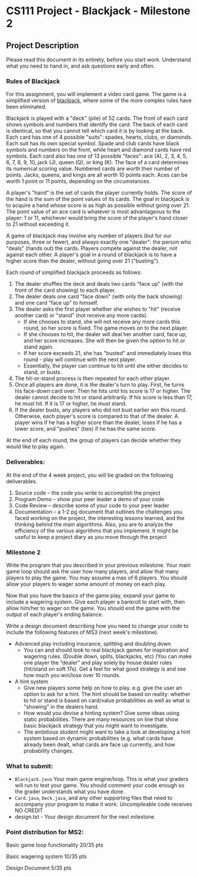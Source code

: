 # CS111 Project - Blackjack - Milestone 2

## Project Description

Please read this document in its entirety, before you start work. Understand what you need to hand in, and ask questions early and often.


### Rules of Blackjack

For this assignment, you will implement a video card game. The game is a simplified version of [blackjack](https://en.wikipedia.org/wiki/Blackjack), where some of the more complex rules have been eliminated.

Blackjack is played with a "deck" (pile) of 52 cards. The front of each card shows symbols and numbers that identify the card. The back of each card is identical, so that you cannot tell which card it is by looking at the back. Each card has one of 4 possible "suits": spades, hearts, clubs, or diamonds. Each suit has its own special symbol. Spade and club cards have black symbols and numbers on the front, while heart and diamond cards have red symbols. Each card also has one of 13 possible "faces": ace (A), 2, 3, 4, 5, 6, 7, 8, 9, 10, jack (J), queen (Q), or king (K). The face of a card determines its numerical scoring value. Numbered cards are worth their number of points. Jacks, queens, and kings are all worth 10 points each. Aces can be worth 1 point or 11 points, depending on the circumstances.

A player's "hand" is the set of cards the player currently holds. The score of the hand is the sum of the point values of its cards. The goal in blackjack is to acquire a hand whose score is as high as possible without going over 21. The point value of an ace card is whatever is most advantageous to the player: 1 or 11, whichever would bring the score of the player's hand closer to 21 without exceeding it.

A game of blackjack may involve any number of players (but for our purposes, three or fewer), and always exactly one "dealer": the person who "deals" (hands out) the cards. Players compete against the dealer, not against each other. A player's goal in a round of blackjack is to have a higher score than the dealer, without going over 21 ("busting").

Each round of simplified blackjack proceeds as follows:

1. The dealer shuffles the deck and deals two cards "face up" (with the front of the card showing) to each player.
2. The dealer deals one card "face down" (with only the back showing) and one card "face up" to himself.
3. The dealer asks the first player whether she wishes to "hit" (receive another card) or "stand" (not receive any more cards).
    * If she chooses to stand, she will not receive any more cards this round, so her score is fixed. The game moves on to the next player.
    * If she chooses to hit, the dealer will deal her another card, face up, and her score increases. She will then be given the option to hit or stand again.
    * If her score exceeds 21, she has "busted" and immediately loses this round - play will continue with the next player.
    * Essentially, the player can continue to hit until she either decides to stand, or busts.
4. The hit-or-stand process is then repeated for each other player.
5. Once all players are done, it is the dealer's turn to play. First, he turns his face-down card over. Then he hits until his score is 17 or higher. The dealer cannot decide to hit or stand arbitrarily. If his score is less than 17, he must hit. If it is 17 or higher, he must stand.
6. If the dealer busts, any players who did not bust earlier win this round. Otherwise, each player's score is compared to that of the dealer. A player wins if he has a higher score than the dealer, loses if he has a lower score, and "pushes" (ties) if he has the same score.

At the end of each round, the group of players can decide whether they would like to play again.

### Deliverables:

At the end of the 4 week project, you will be graded on the following deliverables.

1. Source code – the code you write to accomplish the project
2. Program Demo – show your peer leader a demo of your code
3. Code Review – describe some of your code to your peer leader
4. Documentation – a 1-2 pg document that outlines the challenges you faced working on the project, the interesting lessons learned, and the thinking behind the main algorithms. Also, you are to analyze the efficiency of the various algorithms that you implement. It might be useful to keep a project diary as you move through the project


### Milestone 2

Write the program that you described in your previous milestone. Your main game loop should ask the user how many players, and allow that many players to play the game. You may assume a max of 6 players. You should allow your players to wager some amount of money on each play.

Now that you have the basics of the game play, expand your game to include a wagering system. Give each player a bankroll to start with, then allow him/her to wager on the game. You should end the game with the output of each player's ending balance.

Write a design document describing how you need to change your code to include the following features of MS3 (next week's milestone).
* Advanced play including insurance, splitting and doubling down
    * You can and should look to real blackjack games for inspiration and wagering rules. (Double down, splits, blackjacks, etc)  (You can make one player the “dealer” and play solely by house dealer rules (hit/stand on soft 17s). Get a feel for what good strategy is and see how much you win/lose over 10 rounds.
* A hint system
    * Give new players some help on how to play. e.g. give the user an option to ask for a hint. The hint should be based on reality: whether to hit or stand is based on card/value probabilities as well as what is "showing" in the dealers hand. 
    * How would you devise a hinting system? Give some ideas using static probabilities. There are many resources on line that show basic blackjack strategy that you might want to investigate. 
    * The ambitious student might want to take a look at developing a hint system based on dynamic probabilities (e.g. what cards have already been dealt, what cards are face up currently, and how probability changes.

### What to submit:


* `Blackjack.java` Your main game engine/loop. This is what your graders will run to test your game. You should comment your code enough so the grader understands what you have done.
* `Card.java`, `Deck.java`, and any other supporting files that need to accompany your program to make it work. Uncompileable code receives NO CREDIT
* design.txt - Your design document for the next milestone

### Point distribution for MS2:

Basic game loop functionality 20/35 pts

Basic wagering system 10/35 pts

Design Document 5/35 pts